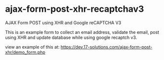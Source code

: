 # ajax-form-post-xhr-recaptchav3
AJAX Form POST using XHR and Google reCAPTCHA V3

This is an example form to collect an email address, validate the email, post using XHR and update database while using google recaptch v3.  

view an example of this at: https://dev.17-solutions.com/ajax-form-post-xhr/demo_form.php
